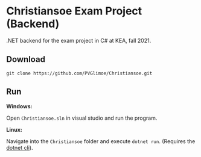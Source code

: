 # Christiansoe Exam Project (Backend)

.NET backend for the exam project in C# at KEA, fall 2021.


## Download
```
git clone https://github.com/PVGlimoe/Christiansoe.git
```


## Run
**Windows:**

Open `Christiansoe.sln` in visual studio and run the program.

**Linux:**

Navigate into the `Christiansoe` folder and execute `dotnet run`. (Requires the [dotnet cli](https://docs.microsoft.com/en-us/dotnet/core/tools/)).



